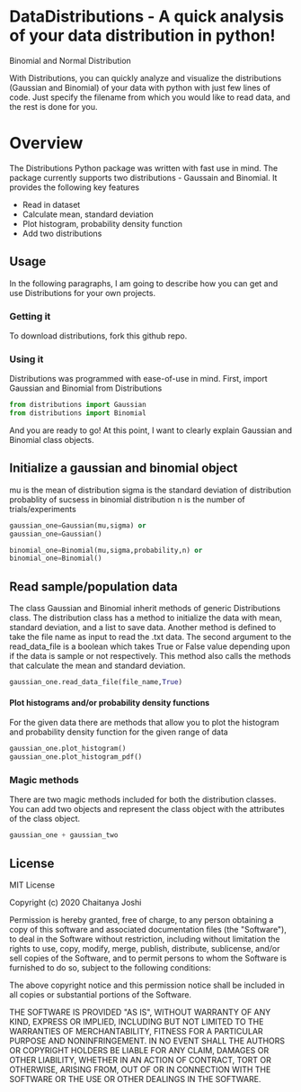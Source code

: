 # DataDistributions - A quick analysis of your data distribution in python!
Binomial and Normal Distribution
 

With Distributions, you can quickly analyze and visualize the distributions (Gaussian and Binomial) of your data with python with just few lines of code. Just specify the filename from which you would like to read data, and the rest is done for you.

# Overview
The Distributions Python package was written with fast use in mind. The package currently supports two distributions - Gaussain and Binomial. It provides the following key features

  - Read in dataset
  - Calculate mean, standard deviation
  - Plot histogram, probability density function
  - Add two distributions


## Usage

In the following paragraphs, I am going to describe how you can get and use Distributions for your own projects.

###  Getting it

To download distributions, fork this github repo. 

### Using it

Distributions was programmed with ease-of-use in mind. First, import Gaussian and Binomial from Distributions

```Python
from distributions import Gaussian
from distributions import Binomial
```

And you are ready to go! At this point, I want to clearly explain Gaussian and Binomial class objects. 

## Initialize a gaussian and binomial object
mu is the mean of distribution
sigma is the standard deviation of distribution
probablity of sucsess in binomial distribution
n is the number of trials/experiments

```Python
gaussian_one=Gaussian(mu,sigma) or
gaussian_one=Gaussian()

binomial_one=Binomial(mu,sigma,probability,n) or
binomial_one=Binomial()
```

## Read sample/population data
The class Gaussian and Binomial inherit methods of generic Distributions class. The distribution class has a method to initialize the
data with mean, standard deviation, and a list to save data. Another method is defined to take the file name as input to read the
.txt data. The second argument to the read_data_file is a boolean which takes True or False value depending upon if the data is 
sample or not respectively. 
This method also calls the methods that calculate the mean and standard deviation.

```Python
gaussian_one.read_data_file(file_name,True)
```

#### Plot histograms and/or probability density functions
For the given data there are methods that allow you to plot the histogram and probability density function for the given
range of data

```Python
gaussian_one.plot_histogram()
gaussian_one.plot_histogram_pdf()
```

### Magic methods
There are two magic methods included for both the distribution classes. You can add two objects and represent the class object with
the attributes of the class object.

```Python
gaussian_one + gaussian_two

```


License
----

MIT License

Copyright (c) 2020 Chaitanya Joshi

Permission is hereby granted, free of charge, to any person obtaining a copy
of this software and associated documentation files (the "Software"), to deal
in the Software without restriction, including without limitation the rights
to use, copy, modify, merge, publish, distribute, sublicense, and/or sell
copies of the Software, and to permit persons to whom the Software is
furnished to do so, subject to the following conditions:

The above copyright notice and this permission notice shall be included in all
copies or substantial portions of the Software.

THE SOFTWARE IS PROVIDED "AS IS", WITHOUT WARRANTY OF ANY KIND, EXPRESS OR
IMPLIED, INCLUDING BUT NOT LIMITED TO THE WARRANTIES OF MERCHANTABILITY,
FITNESS FOR A PARTICULAR PURPOSE AND NONINFRINGEMENT. IN NO EVENT SHALL THE
AUTHORS OR COPYRIGHT HOLDERS BE LIABLE FOR ANY CLAIM, DAMAGES OR OTHER
LIABILITY, WHETHER IN AN ACTION OF CONTRACT, TORT OR OTHERWISE, ARISING FROM,
OUT OF OR IN CONNECTION WITH THE SOFTWARE OR THE USE OR OTHER DEALINGS IN THE
SOFTWARE.
